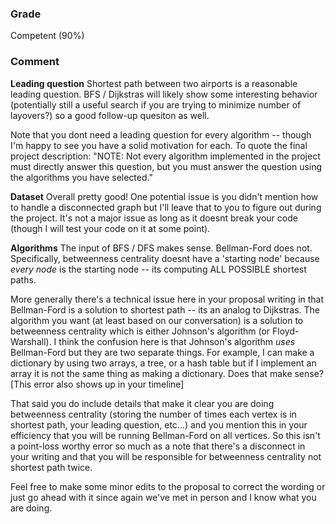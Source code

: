 ### Grade
Competent (90%)

### Comment 
**Leading question** Shortest path between two airports is a reasonable leading question. BFS / Dijkstras will likely show some interesting behavior (potentially still a useful search if you are trying to minimize number of layovers?) so a good follow-up quesiton as well.

Note that you dont need a leading question for every algorithm -- though I'm happy to see you have a solid motivation for each. To quote the final project description: "NOTE: Not every algorithm implemented in the project must directly answer this question, but you must answer the question using the algorithms you have selected."

**Dataset** Overall pretty good! One potential issue is you didn't mention how to handle a disconnected graph but I'll leave that to you to figure out during the project. It's not a major issue as long as it doesnt break your code (though I will test your code on it at some point).

**Algorithms** The input of BFS / DFS makes sense. Bellman-Ford does not. Specifically, betweenness centrality doesnt have a 'starting node' because *every node* is the starting node -- its computing ALL POSSIBLE shortest paths.

 More generally there's a technical issue here in your proposal writing in that Bellman-Ford is a solution to shortest path -- its an analog to Dijkstras. The algorithm you want (at least based on our conversation) is a solution to betweenness centrality which is either Johnson's algorithm (or Floyd-Warshall). I think the confusion here is that Johnson's algorithm *uses* Bellman-Ford but they are two separate things. For example, I can make a dictionary by using two arrays, a tree, or a hash table but if I implement an array it is not the same thing as making a dictionary. Does that make sense? [This error also shows up in your timeline]

 That said you do include details that make it clear you are doing betweenness centrality (storing the number of times each vertex is in shortest path, your leading question, etc...) and you mention this in your efficiency that you will be running Bellman-Ford on all vertices. So this isn't a point-loss worthy error so much as a note that there's a disconnect in your writing and that you will be responsible for betweenness centrality not shortest path twice. 

 Feel free to make some minor edits to the proposal to correct the wording or just go ahead with it since again we've met in person and I know what you are doing. 
